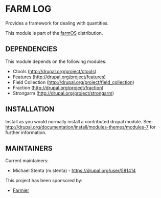 FARM LOG
========

Provides a framework for dealing with quantities.

This module is part of the [farmOS](http://drupal.org/project/farm)
distribution.

DEPENDENCIES
------------

This module depends on the following modules:

 * Ctools (http://drupal.org/project/ctools)
 * Features (http://drupal.org/project/features)
 * Field Collection (http://drupal.org/project/field_collection)
 * Fraction (http://drupal.org/project/fraction)
 * Strongarm (http://drupal.org/project/strongarm)

INSTALLATION
------------

Install as you would normally install a contributed drupal module. See:
http://drupal.org/documentation/install/modules-themes/modules-7 for further
information.

MAINTAINERS
-----------

Current maintainers:
 * Michael Stenta (m.stenta) - https://drupal.org/user/581414

This project has been sponsored by:
 * [Farmier](http://farmier.com)
